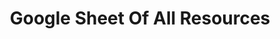 ---
title: "Google Sheet Of All Resources"
icon: "ListIcon"
url: "https://docs.google.com/spreadsheets/d/1esn7cAqkKPp0iQ42398EJp0YXXyjzlJXOGY1tEPWkXc/edit?usp=sharing"
order: 8

---